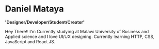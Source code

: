 # Daniel Mataya

**'Designer/Developer/Student/Creator'**

Hey There!! I'm Currently studying at Malawi University of Business and Applied science and I love UI/UX designing. Currently learning HTTP, CSS, JavaScript and React.JS.
